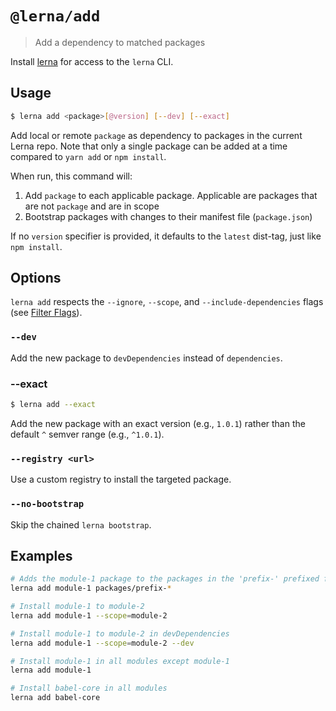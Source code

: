 # `@lerna/add`

> Add a dependency to matched packages

Install [lerna](https://www.npmjs.com/package/lerna) for access to the `lerna` CLI.

## Usage

```sh
$ lerna add <package>[@version] [--dev] [--exact]
```

Add local or remote `package` as dependency to packages in the current Lerna repo. Note that only a single package can be added at a time compared to `yarn add` or `npm install`.

When run, this command will:

1. Add `package` to each applicable package. Applicable are packages that are not `package` and are in scope
2. Bootstrap packages with changes to their manifest file (`package.json`)

If no `version` specifier is provided, it defaults to the `latest` dist-tag, just like `npm install`.

## Options

`lerna add` respects the `--ignore`, `--scope`, and `--include-dependencies` flags (see [Filter Flags](https://www.npmjs.com/package/@lerna/filter-options)).

### `--dev`

Add the new package to `devDependencies` instead of `dependencies`.

### --exact

```sh
$ lerna add --exact
```

Add the new package with an exact version (e.g., `1.0.1`) rather than the default `^` semver range (e.g., `^1.0.1`).

### `--registry <url>`

Use a custom registry to install the targeted package.

### `--no-bootstrap`

Skip the chained `lerna bootstrap`.

## Examples

```sh
# Adds the module-1 package to the packages in the 'prefix-' prefixed folders
lerna add module-1 packages/prefix-*

# Install module-1 to module-2
lerna add module-1 --scope=module-2

# Install module-1 to module-2 in devDependencies
lerna add module-1 --scope=module-2 --dev

# Install module-1 in all modules except module-1
lerna add module-1

# Install babel-core in all modules
lerna add babel-core
```
